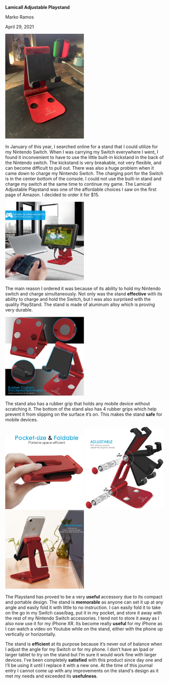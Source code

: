 __Lamicall Adjustable Playstand__

Marko Ramos

April 29, 2021


<img src="Stand.JPG" width=250>

In January of this year, I searched online for a stand that I could utilize for my Nintendo Switch. When I was carrying my Switch everywhere I went, I found it inconvenient to have to use the little built-in kickstand in the back of the Nintendo switch. The kickstand is very breakable, not very flexible, and can become difficult to pull out. There was also a huge problem when it came down to charge my Nintendo Switch. The charging port for the Switch is in the center bottom of the console. I could not use the built-in stand and charge my switch at the same time to continue my game. The Lamicall Adjustable Playstand was one of the affordable choices I saw on the first page of Amazon. I decided to order it for $15. 

<img src="TStandSwitch.jpg" width=250>

The main reason I ordered it was because of its ability to hold my Nintendo switch and charge simultaneously. Not only was the stand __effective__ with its ability to charge and hold the Switch, but I was also surprised with the quality PlayStand. The stand is made of aluminum alloy which is proving very durable. 

<img src="TStandGrip.jpg" width=250>

The stand also has a rubber grip that holds any mobile device without scratching it. The bottom of the stand also has 4 rubber grips which help prevent it from slipping on the surface it’s on. This makes the stand __safe__ for mobile devices.   

<img src="TStandFolded.jpg" width=250> <img src="TstandAdjustable.jpg" width=250> <img src="TStandIphone.jpg" width=250>

The Playstand has proved to be a very __useful__ accessory due to its compact and portable design. The stand is __memorable__ as anyone can set it up at any angle and easily fold it with little to no instruction. I can easily fold it to take on the go in my Switch case/bag, put it in my pocket, and store it away with the rest of my Nintendo Switch accessories. I tend not to store it away as I also now use it for my iPhone XR. Its become really __useful__ for my iPhone as I can watch a video on Youtube while on the stand, either with the phone up vertically or horizontally.  


The stand is __efficient__ at its purpose because it’s never out of balance when I adjust the angle for my Switch or for my phone. I don’t have an Ipad or larger tablet to try on the stand but I’m sure it would work fine with larger devices. I’ve been completely __satisfied__ with this product since day one and I’ll be using it until I replace it with a new one. At the time of this journal entry I cannot come up with any improvements on the stand's design as it met my needs and exceeded its __usefulness__. 
